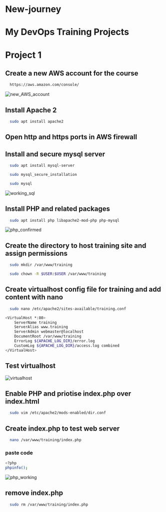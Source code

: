 
# New-journey
# My DevOps Training Projects

# Project 1

## Create a new AWS account for the course

```bash
  https://aws.amazon.com/console/ 
```

![new_AWS_account](http://cybronix.com.ng/devops/aws-account.jpg)

## Install Apache 2
```bash
  sudo apt install apache2
```

## Open http and https ports in AWS firewall


## Install and secure mysql server
```bash
  sudo apt install mysql-server

  sudo mysql_secure_installation

  sudo mysql
```

![working_sql](http://cybronix.com.ng/devops/working_sql.png)


## Install PHP and related packages

```bash
  sudo apt install php libapache2-mod-php php-mysql
```

![php_confirmed](http://cybronix.com.ng/devops/php_confirmed.png)



## Create the directory to host training site and assign permissions

```bash
  sudo mkdir /var/www/training

  sudo chown -R $USER:$USER /var/www/training
```

## Create virtualhost config file for training and add content with nano

```bash
  sudo nano /etc/apache2/sites-available/training.conf

<VirtualHost *:80>
    ServerName training
    ServerAlias www.training
    ServerAdmin webmaster@localhost
    DocumentRoot /var/www/training
    ErrorLog ${APACHE_LOG_DIR}/error.log
    CustomLog ${APACHE_LOG_DIR}/access.log combined
</VirtualHost>
```
## Test virtualhost

![virtualhost](http://cybronix.com.ng/devops/virtualhost.png)

## Enable PHP and priotise index.php over index.html

```bash
  sudo vim /etc/apache2/mods-enabled/dir.conf
```
## Create index.php to test web server
```bash
  nano /var/www/training/index.php
```
### paste code
```bash
<?php
phpinfo();
```

![php_working](http://cybronix.com.ng/devops/php_working.png)


## remove index.php
```bash
  sudo rm /var/www/training/index.php
  ```



